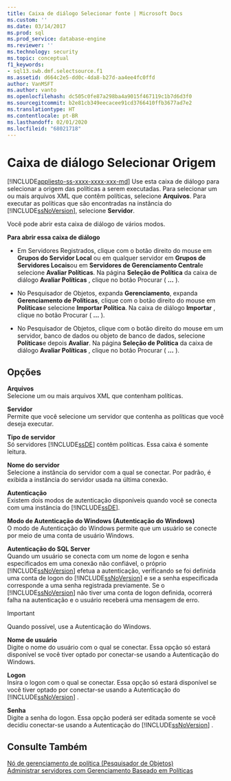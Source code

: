 ```yaml
---
title: Caixa de diálogo Selecionar fonte | Microsoft Docs
ms.custom: ''
ms.date: 03/14/2017
ms.prod: sql
ms.prod_service: database-engine
ms.reviewer: ''
ms.technology: security
ms.topic: conceptual
f1_keywords:
- sql13.swb.dmf.selectsource.f1
ms.assetid: d664c2e5-dd0c-4da8-b27d-aa4ee4fc0ffd
author: VanMSFT
ms.author: vanto
ms.openlocfilehash: dc505c0fe87a298ba4a9015f467119c1b7d6d3f0
ms.sourcegitcommit: b2e81cb349eecacee91cd3766410ffb3677ad7e2
ms.translationtype: HT
ms.contentlocale: pt-BR
ms.lasthandoff: 02/01/2020
ms.locfileid: "68021718"
---
```

# <a name="select-source-dialog-box"></a>Caixa de diálogo Selecionar Origem
[!INCLUDE[appliesto-ss-xxxx-xxxx-xxx-md](../../includes/appliesto-ss-xxxx-xxxx-xxx-md.md)]
  Use esta caixa de diálogo para selecionar a origem das políticas a serem executadas. Para selecionar um ou mais arquivos XML que contêm políticas, selecione **Arquivos**. Para executar as políticas que são encontradas na instância do [!INCLUDE[ssNoVersion](../../includes/ssnoversion-md.md)], selecione **Servidor**.  
  
 Você pode abrir esta caixa de diálogo de vários modos.  
  
 **Para abrir essa caixa de diálogo**  
  
-   Em Servidores Registrados, clique com o botão direito do mouse em **Grupos do Servidor Local** ou em qualquer servidor em **Grupos de Servidores Locais**ou em **Servidores de Gerenciamento Central**e selecione **Avaliar Políticas**. Na página **Seleção de Política** da caixa de diálogo **Avaliar Políticas** , clique no botão Procurar ( **...** ).  
  
-   No Pesquisador de Objetos, expanda **Gerenciamento**, expanda **Gerenciamento de Políticas**, clique com o botão direito do mouse em **Políticas**e selecione **Importar Política**. Na caixa de diálogo **Importar** , clique no botão Procurar ( **...** ).  
  
-   No Pesquisador de Objetos, clique com o botão direito do mouse em um servidor, banco de dados ou objeto de banco de dados, selecione **Políticas**e depois **Avaliar**. Na página **Seleção de Política** da caixa de diálogo **Avaliar Políticas** , clique no botão Procurar ( **...** ).  
  
## <a name="options"></a>Opções  
 **Arquivos**  
 Selecione um ou mais arquivos XML que contenham políticas.  
  
 **Servidor**  
 Permite que você selecione um servidor que contenha as políticas que você deseja executar.  
  
 **Tipo de servidor**  
 Só servidores [!INCLUDE[ssDE](../../includes/ssde-md.md)] contêm políticas. Essa caixa é somente leitura.  
  
 **Nome do servidor**  
 Selecione a instância do servidor com a qual se conectar. Por padrão, é exibida a instância do servidor usada na última conexão.  
  
 **Autenticação**  
 Existem dois modos de autenticação disponíveis quando você se conecta com uma instância do [!INCLUDE[ssDE](../../includes/ssde-md.md)].  
  
 **Modo de Autenticação do Windows (Autenticação do Windows)**  
 O modo de Autenticação do Windows permite que um usuário se conecte por meio de uma conta de usuário Windows.  
  
 **Autenticação do SQL Server**  
 Quando um usuário se conecta com um nome de logon e senha especificados em uma conexão não confiável, o próprio [!INCLUDE[ssNoVersion](../../includes/ssnoversion-md.md)] efetua a autenticação, verificando se foi definida uma conta de logon do [!INCLUDE[ssNoVersion](../../includes/ssnoversion-md.md)] e se a senha especificada corresponde a uma senha registrada previamente. Se o [!INCLUDE[ssNoVersion](../../includes/ssnoversion-md.md)] não tiver uma conta de logon definida, ocorrerá falha na autenticação e o usuário receberá uma mensagem de erro.  
  
> [!IMPORTANT]  
>  Quando possível, use a Autenticação do Windows.  
  
 **Nome de usuário**  
 Digite o nome do usuário com o qual se conectar. Essa opção só estará disponível se você tiver optado por conectar-se usando a Autenticação do Windows.  
  
 **Logon**  
 Insira o logon com o qual se conectar. Essa opção só estará disponível se você tiver optado por conectar-se usando a Autenticação do [!INCLUDE[ssNoVersion](../../includes/ssnoversion-md.md)] .  
  
 **Senha**  
 Digite a senha do logon. Essa opção poderá ser editada somente se você decidiu conectar-se usando a Autenticação do [!INCLUDE[ssNoVersion](../../includes/ssnoversion-md.md)] .  
  
## <a name="see-also"></a>Consulte Também  
 [Nó de gerenciamento de política &#40;Pesquisador de Objetos&#41;](../../relational-databases/policy-based-management/policy-management-node-object-explorer.md)   
 [Administrar servidores com Gerenciamento Baseado em Políticas](../../relational-databases/policy-based-management/administer-servers-by-using-policy-based-management.md)  
  
  
